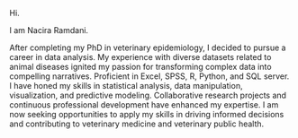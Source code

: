Hi.

I am Nacira Ramdani. 

After completing my PhD in veterinary epidemiology, I decided to pursue a career in data analysis. My experience 
with diverse datasets related to animal diseases ignited  my passion for transforming complex data into compelling narratives.
Proficient in Excel, SPSS, R, Python, and SQL server. I have honed my skills in statistical analysis, data manipulation, visualization, 
and predictive modeling. Collaborative research projects and continuous professional development have enhanced my expertise.
I am now seeking opportunities to apply my skills in driving informed decisions and contributing to veterinary medicine and veterinary public health.


